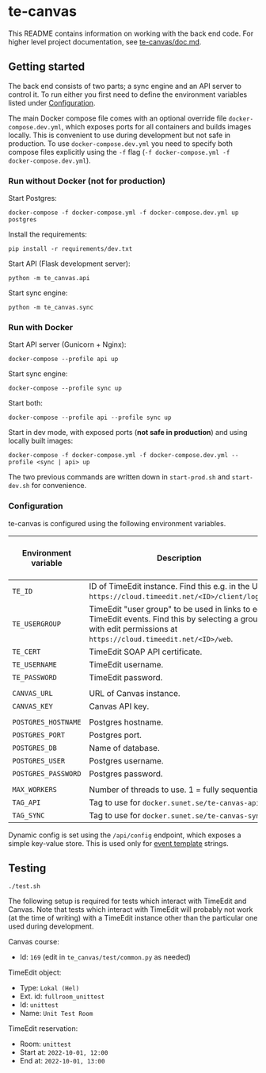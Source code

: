 # te-canvas

This README contains information on working with the back end code. For higher level project documentation, see [te-canvas/doc.md](https://github.com/SUNET/te-canvas/blob/main/doc.md).

## Getting started

The back end consists of two parts; a sync engine and an API server to control it. To run either you first need to define the environment variables listed under [Configuration](#configuration).

The main Docker compose file comes with an optional override file `docker-compose.dev.yml`, which exposes ports for all containers and builds images locally. This is convenient to use during development but not safe in production. To use `docker-compose.dev.yml` you need to specify both compose files explicitly using the `-f` flag (`-f docker-compose.yml -f docker-compose.dev.yml`).

### Run without Docker (not for production)

Start Postgres:

```
docker-compose -f docker-compose.yml -f docker-compose.dev.yml up postgres
```

Install the requirements:

```
pip install -r requirements/dev.txt
```

Start API (Flask development server):

```
python -m te_canvas.api
```

Start sync engine:

```
python -m te_canvas.sync
```

### Run with Docker

Start API server (Gunicorn + Nginx):

```
docker-compose --profile api up
```

Start sync engine:

```
docker-compose --profile sync up
```

Start both:

```
docker-compose --profile api --profile sync up
```

Start in dev mode, with exposed ports (**not safe in production**) and using locally built images:

```
docker-compose -f docker-compose.yml -f docker-compose.dev.yml --profile <sync | api> up
```

The two previous commands are written down in `start-prod.sh` and `start-dev.sh` for convenience.

### Configuration

te-canvas is configured using the following environment variables.

| Environment variable | Description                                      | Predefined in docker-compose file? |
| -                    | -                                                | -                                  |
| `TE_ID`              | ID of TimeEdit instance. Find this e.g. in the URL `https://cloud.timeedit.net/<ID>/client/login`. | |
| `TE_USERGROUP`       | TimeEdit "user group" to be used in links to edit TimeEdit events. Find this by selecting a group with edit permissions at `https://cloud.timeedit.net/<ID>/web`. | |
| `TE_CERT`            | TimeEdit SOAP API certificate.                   |                                    |
| `TE_USERNAME`        | TimeEdit username.                               |                                    |
| `TE_PASSWORD`        | TimeEdit password.                               |                                    |
|                      |                                                  |                                    |
| `CANVAS_URL`         | URL of Canvas instance.                          |                                    |
| `CANVAS_KEY`         | Canvas API key.                                  |                                    |
|                      |                                                  |                                    |
| `POSTGRES_HOSTNAME`  | Postgres hostname.                               | ✅                                 |
| `POSTGRES_PORT`      | Postgres port.                                   | ✅                                 |
| `POSTGRES_DB`        | Name of database.                                | ✅                                 |
| `POSTGRES_USER`      | Postgres username.                               | ✅                                 |
| `POSTGRES_PASSWORD`  | Postgres password.                               |                                    |
|                      |                                                  |                                    |
| `MAX_WORKERS`        | Number of threads to use. 1 = fully sequential.  | ✅                                 |
| `TAG_API`            | Tag to use for `docker.sunet.se/te-canvas-api`.  | ✅                                 |
| `TAG_SYNC`           | Tag to use for `docker.sunet.se/te-canvas-sync`. | ✅                                 |

Dynamic config is set using the `/api/config` endpoint, which exposes a simple key-value store. This is used only for [event template](https://github.com/SUNET/te-canvas/blob/main/doc.md#event-template) strings.

## Testing

```
./test.sh
```

The following setup is required for tests which interact with TimeEdit and Canvas. Note that tests which interact with TimeEdit will probably not work (at the time of writing) with a TimeEdit instance other than the particular one used during development.

Canvas course:

- Id: `169` (edit in `te_canvas/test/common.py` as needed)

TimeEdit object:

- Type: `Lokal (Hel)`
- Ext. id: `fullroom_unittest`
- Id: `unittest`
- Name: `Unit Test Room`

TimeEdit reservation:

- Room: `unittest`
- Start at: `2022-10-01, 12:00`
- End at: `2022-10-01, 13:00`
